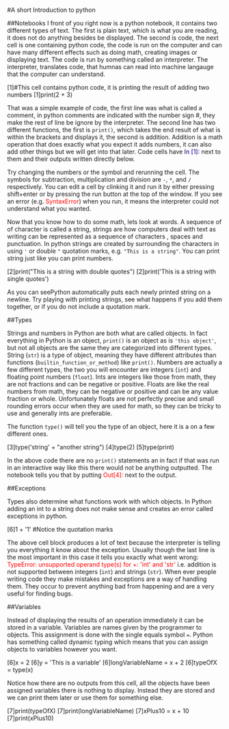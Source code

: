 #A short Introduction to python

##Notebooks
I front of you right now is a python notebook, it contains two different types of text. The first is plain text, which is what you are reading, it does not do anything besides be displayed. The second is code, the next cell is one containing python code, the code is run on the computer and can have many different effects such as doing math, creating images or displaying text. The code is run by something called an interpreter. The interpreter, translates code, that humnas can read into machine langauge that the computer can understand.

[1]#This cell contains python code, it is printing the result of adding two numbers
[1]print(2 + 3)

That was a simple example of code, the first line was what is called a comment, in python comments are indicated with  the number sign #, they make the rest of line be ignore by the interpreter. The second line has two different functions, the first is `print()`, which takes the end result of what is within the brackets and displays it, the second is addition. Addition is a math operation that does exactly what you expect it adds numbers, it can also add other things but we will get into that later. Code cells have <font color=darkblue>In [1]:</font> next to them and their outputs written directly below.

Try changing the numbers or the symbol and rerunning the cell. The symbols for subtraction, multiplication and division are `-`, `*`, and `/` respectively. You can edit a cell by clinking it and run it by either pressing shift+enter or by pressing the run button at the top of the window. If you see an error (e.g. <font color=red>SyntaxError</font>) when you run, it means the interpreter could not understand what you wanted.


Now that you know how to do some math, lets look at words. A sequence of of character is called a string, strings are how computers deal with text as writing can be represented as a sequence of characters , spaces and punctuation. In python strings are created by surrounding the characters in using `'` or double `"` quotation marks, e.g. `"This is a string"`. You can print string just like you can print numbers.

[2]print("This is a string with double quotes")
[2]print('This is a string with single quotes')

As you can seePython automatically puts each newly printed string on a newline. Try playing with printing strings, see what happens if you add them together, or if you do not include a quotation mark.


##Types


Strings and numbers in Python are both what are called objects. In fact everything in Python is an object, `print()` is an object as is `'this object'`, but not all objects are the same they are categorized into different types. String (`str`) is a type of object, meaning they have different attributes than functions (`builtin_function_or_method`) like `print()`. Numbers are actually a few different types, the two you will encounter are integers (`int`) and floating point numbers (`float`). Ints are integers like those from math, they are not fractions and can be negative or positive. Floats are like the real numbers from math, they can be negative or positive and can be any value fraction or whole. Unfortunately floats are not perfectly precise and small rounding errors occur when they are used for math, so they can be tricky to use and generally ints are preferable.

The function `type()` will tell you the type of an object, here it is a on a few different ones.

[3]type('string' + "another string")
[4]type(2)
[5]type(print)

In the above code there are no `print()` statements an in fact if that was run in an interactive way like this there would not be anything outputted. The notebook tells you that by putting <font color=red>Out[4]:</font> next to the output.


##Exceptions

Types also determine what functions work with which objects. In Python adding an int to a string does not make sense and creates an error called exceptions in python.

[6]1 + '1' #Notice the quotation marks

The above cell block produces a lot of text because the interpreter is telling you everything it know about the exception. Usually though the last line is the most important in this case it tells you exactly what went wrong: <font color=red> TypeError: unsupported operand type(s) for +: 'int' and 'str'</font> i.e. addition is not supported between integers (`int`) and strings (`str`). When ever people  writing code they make mistakes and exceptions are a way of handling them. They occur to prevent anything bad from happening and are a very useful for finding bugs.


##Variables


Instead of displaying the results of an operation immediately it can be stored in a variable. Variables are names given by the programmer to objects. This assignment is done with the single equals symbol `=`. Python has something called dynamic typing which means that you can assign objects to variables however you want.

[6]x = 2
[6]y = 'This is a variable'
[6]longVariableName = x + 2
[6]typeOfX = type(x)

Notice how there are no outputs from this cell, all the objects have been assigned variables there is nothing to display. Instead they are stored and we can print them later or use them for something else.

[7]print(typeOfX)
[7]print(longVariableName)
[7]xPlus10 = x + 10
[7]print(xPlus10)
